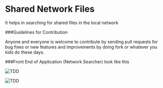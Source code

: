 # Shared Network Files
It helps in searching for shared files in the local network 

###Guidelines for Contribution

Anyone and everyone is welcome to contribute by sending pull requests for bug fixes or new features and improvements by doing fork or whatever you kids do these days.



###Front End of Application (Network Searcher) look like this

![TDD](http://i.imgur.com/PVK2osJ.png?1)

![TDD](http://i.imgur.com/3k4f8YJ.png?1)

